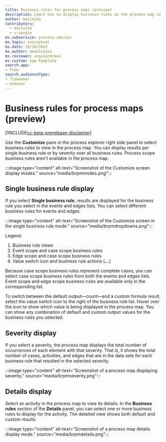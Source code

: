 ```yaml
---
title: Business rules for process maps (preview)
description: Learn how to display business rules in the process map in the Minit desktop application for Microsoft Power Automate process advisor.
author: maslejka
contributors:
  - maslejka
  - v-aangie
ms.subservice: process-advisor
ms.topic: conceptual
ms.date: 10/28/2022
ms.author: mmaslejova
ms.reviewer: angieandrews
ms.custom: bap-template
search.app:
- Flow
search.audienceType:
- flowmaker
- enduser
---
```


# Business rules for process maps (preview)

[!INCLUDE[cc-beta-prerelease-disclaimer](../includes/cc-beta-prerelease-disclaimer.md)]

Use the **Customize** pane in the process explorer right side panel to select business rules to view in the process map. You can display results per single business rule or by severity over all business rules. Process scope business rules aren't available in the process map.

   :::image type="content" alt-text="Screenshot of the Customize screen display modes." source="media/brpmmodes.png":::

## Single business rule display

If you select **Single business rule**, results are displayed for the business rule you select in the events and edges lists. You can select different business rules for events and edges.

:::image type="content" alt-text="Screenshot of the Customize screen in the single business rule mode." source="media/brpmdropdowns.png":::

Legend:

1. Business rule views
1. Event scope and case scope business rules
1. Edge scope and case scope business rules
1. Value switch icon and business rule actions (**...**)

Because case scope business rules represent complete cases, you can select case scope business rules from both the events and edges lists. Event scope and edge scope business rules are available only in the corresponding list.

To switch between the default output&mdash;count&mdash;and a custom formula result, select the value switch icon to the right of the business rule list. Hover over the icon to show which value is being displayed in the process map. You can show any combination of default and custom output values for the business rules you selected.

## Severity display

If you select a severity, the process map displays the total number of occurrences of each element with that severity. That is, it shows the total number of cases, activities, and edges that are in the data sets for each business rule that resulted in the selected severity.

:::image type="content" alt-text="Screenshot of a process map displaying severity." source="media/brpmseverity.png":::

## Details display

Select an activity in the process map to view its details. In the **Business rules** section of the **Details** panel, you can select one or more business rules to display for the activity. The detailed view shows both default and custom results.

:::image type="content" alt-text="Screenshot of a process map details display mode." source="media/brpmdetails.png":::
